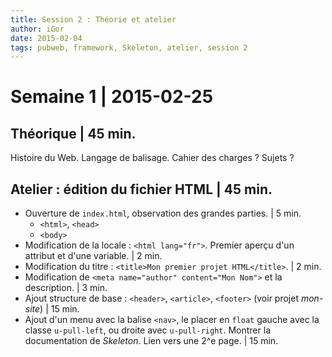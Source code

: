 ```yaml
---
title: Session 2 : Théorie et atelier
author: iGor
date: 2015-02-04
tags: pubweb, framework, Skeleton, atelier, session 2 
---
```


# Semaine 1 | 2015-02-25

## Théorique | 45 min.

Histoire du Web. Langage de balisage. Cahier des charges ? Sujets ?

## Atelier : édition du fichier HTML | 45 min.

  - Ouverture de `index.html`, observation des grandes parties. | 5 min.
    * `<html>`, `<head>`
	* `<body>`
  - Modification de la locale : `<html lang="fr">`. Premier aperçu d'un attribut et d'une variable. | 2 min.
  - Modification du titre : `<title>Mon premier projet HTML</title>`. | 2 min.
  - Modification de `<meta name="author" content="Mon Nom">` et la description. | 3 min.
  - Ajout structure de base : `<header>`, `<article>`, `<footer>` (voir projet *mon-site*) | 15 min.
  - Ajout d'un menu avec la balise `<nav>`, le placer en `float` gauche avec la classe `u-pull-left`, ou droite avec `u-pull-right`. Montrer la documentation de *Skeleton*. Lien vers une 2^e page. | 15 min.


